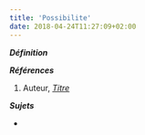```yaml
---
title: 'Possibilite'
date: 2018-04-24T11:27:09+02:00
---
```


***Définition*** 

>

***Références***

1. Auteur, <u>*Titre*</u>

***Sujets***

- 
